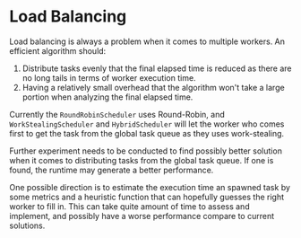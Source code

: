 # Load Balancing
Load balancing is always a problem when it comes to multiple workers.
An efficient algorithm should:
1. Distribute tasks evenly that the final elapsed time is reduced
as there are no long tails in terms of worker execution time.
2. Having a relatively small overhead that the algorithm won't
take a large portion when analyzing the final elapsed time.

Currently the `RoundRobinScheduler` uses Round-Robin, and `WorkStealingScheduler` and `HybridScheduler`
will let the worker who comes first to get the task from the global task queue as they uses
work-stealing.

Further experiment needs to be conducted to find possibly better solution when it comes
to distributing tasks from the global task queue. If one is found, the runtime may generate
a better performance.

One possible direction is to estimate the execution time an spawned task by some
metrics and a heuristic function that can hopefully guesses the right worker to fill in.
This can take quite amount of time to assess and implement, and possibly have a worse performance
compare to current solutions.
